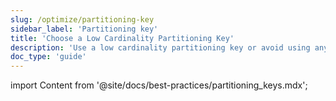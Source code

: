 ```yaml
---
slug: /optimize/partitioning-key
sidebar_label: 'Partitioning key'
title: 'Choose a Low Cardinality Partitioning Key'
description: 'Use a low cardinality partitioning key or avoid using any partitioning key for your table.'
doc_type: 'guide'
---
```


import Content from '@site/docs/best-practices/partitioning_keys.mdx';

<Content />
